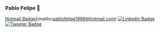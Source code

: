 ### Pablo Felipe 🦁

[Hotmail Badge](https://img.shields.io/badge/mail-%20-lightgrey)](mailto:pablofelipe1999@hotmail.com)
[![Linkedin Badge](https://img.shields.io/badge/linkedin-%20-lightgrey)](https://www.linkedin.com/in/pablo-felipe-lnkdn/)
[![Tweeter Badge](https://img.shields.io/badge/twitter-%20-lightgrey)](https://twitter.com/pablo_felps)


<!--
**PabloFLPs/PabloFLPs** is a ✨ _special_ ✨ repository because its `README.md` (this file) appears on your GitHub profile.

Here are some ideas to get you started:

- 🔭 I’m currently working on ...
- 🌱 I’m currently learning ...
- 👯 I’m looking to collaborate on ...
- 🤔 I’m looking for help with ...
- 💬 Ask me about ...
- 📫 How to reach me: ...
- 😄 Pronouns: ...
- ⚡ Fun fact: ...
-->

